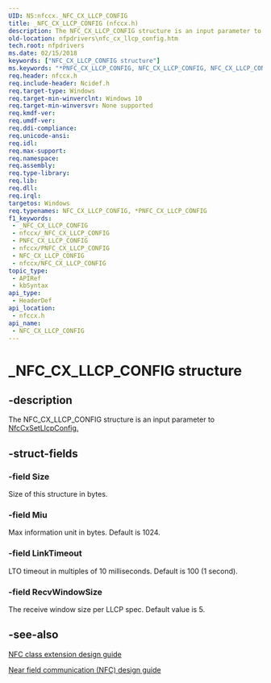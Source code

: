 ```yaml
---
UID: NS:nfccx._NFC_CX_LLCP_CONFIG
title: _NFC_CX_LLCP_CONFIG (nfccx.h)
description: The NFC_CX_LLCP_CONFIG structure is an input parameter to NfcCxSetLlcpConfig.
old-location: nfpdrivers\nfc_cx_llcp_config.htm
tech.root: nfpdrivers
ms.date: 02/15/2018
keywords: ["NFC_CX_LLCP_CONFIG structure"]
ms.keywords: "*PNFC_CX_LLCP_CONFIG, NFC_CX_LLCP_CONFIG, NFC_CX_LLCP_CONFIG structure [Near-Field Proximity Drivers], PNFC_CX_LLCP_CONFIG, PNFC_CX_LLCP_CONFIG structure pointer [Near-Field Proximity Drivers], _NFC_CX_LLCP_CONFIG, nfccx/NFC_CX_LLCP_CONFIG, nfccx/PNFC_CX_LLCP_CONFIG, nfpdrivers.nfc_cx_llcp_config"
req.header: nfccx.h
req.include-header: Ncidef.h
req.target-type: Windows
req.target-min-winverclnt: Windows 10
req.target-min-winversvr: None supported
req.kmdf-ver: 
req.umdf-ver: 
req.ddi-compliance: 
req.unicode-ansi: 
req.idl: 
req.max-support: 
req.namespace: 
req.assembly: 
req.type-library: 
req.lib: 
req.dll: 
req.irql: 
targetos: Windows
req.typenames: NFC_CX_LLCP_CONFIG, *PNFC_CX_LLCP_CONFIG
f1_keywords:
 - _NFC_CX_LLCP_CONFIG
 - nfccx/_NFC_CX_LLCP_CONFIG
 - PNFC_CX_LLCP_CONFIG
 - nfccx/PNFC_CX_LLCP_CONFIG
 - NFC_CX_LLCP_CONFIG
 - nfccx/NFC_CX_LLCP_CONFIG
topic_type:
 - APIRef
 - kbSyntax
api_type:
 - HeaderDef
api_location:
 - nfccx.h
api_name:
 - NFC_CX_LLCP_CONFIG
---
```


# _NFC_CX_LLCP_CONFIG structure


## -description

The NFC_CX_LLCP_CONFIG structure is an input parameter to <a href="/windows-hardware/drivers/ddi/nfccx/nf-nfccx-nfccxsetllcpconfig">NfcCxSetLlcpConfig.</a>

## -struct-fields

### -field Size

 Size of this structure in bytes.

### -field Miu

Max information unit in bytes. Default is 1024.

### -field LinkTimeout

 LTO timeout in multiples of 10 milliseconds. Default is 100 (1 second).

### -field RecvWindowSize

The receive window size per LLCP spec. Default value is 5.

## -see-also

<a href="/windows-hardware/drivers/nfc/nfc-class-extension-">NFC class extension design guide</a>



<a href="/windows-hardware/drivers/nfc/">Near field communication (NFC) design guide</a>
